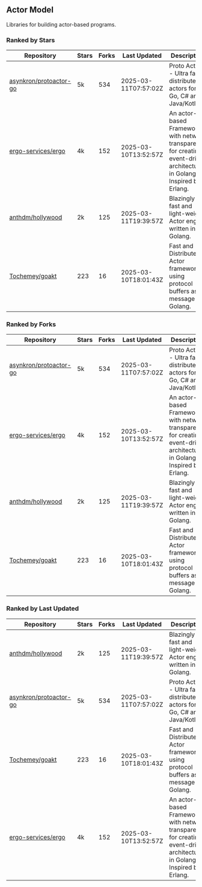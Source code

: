 ## Actor Model

Libraries for building actor-based programs.

### Ranked by Stars

| Repository | Stars | Forks | Last Updated | Description | 
|------------|-------|-------|--------------|-------------|
| [asynkron/protoactor-go](https://github.com/asynkron/protoactor-go) | 5k | 534 | 2025-03-11T07:57:02Z |  Proto Actor - Ultra fast distributed actors for Go, C# and Java/Kotlin. |
| [ergo-services/ergo](https://github.com/ergo-services/ergo) | 4k | 152 | 2025-03-10T13:52:57Z |  An actor-based Framework with network transparency for creating event-driven architecture in Golang. Inspired by Erlang. |
| [anthdm/hollywood](https://github.com/anthdm/hollywood) | 2k | 125 | 2025-03-11T19:39:57Z |  Blazingly fast and light-weight Actor engine written in Golang. |
| [Tochemey/goakt](https://github.com/Tochemey/goakt) | 223 | 16 | 2025-03-10T18:01:43Z |  Fast and Distributed Actor framework using protocol buffers as message for Golang. |

### Ranked by Forks

| Repository | Stars | Forks | Last Updated | Description | 
|------------|-------|-------|--------------|-------------|
| [asynkron/protoactor-go](https://github.com/asynkron/protoactor-go) | 5k | 534 | 2025-03-11T07:57:02Z |  Proto Actor - Ultra fast distributed actors for Go, C# and Java/Kotlin. |
| [ergo-services/ergo](https://github.com/ergo-services/ergo) | 4k | 152 | 2025-03-10T13:52:57Z |  An actor-based Framework with network transparency for creating event-driven architecture in Golang. Inspired by Erlang. |
| [anthdm/hollywood](https://github.com/anthdm/hollywood) | 2k | 125 | 2025-03-11T19:39:57Z |  Blazingly fast and light-weight Actor engine written in Golang. |
| [Tochemey/goakt](https://github.com/Tochemey/goakt) | 223 | 16 | 2025-03-10T18:01:43Z |  Fast and Distributed Actor framework using protocol buffers as message for Golang. |

### Ranked by Last Updated

| Repository | Stars | Forks | Last Updated | Description | 
|------------|-------|-------|--------------|-------------|
| [anthdm/hollywood](https://github.com/anthdm/hollywood) | 2k | 125 | 2025-03-11T19:39:57Z |  Blazingly fast and light-weight Actor engine written in Golang. |
| [asynkron/protoactor-go](https://github.com/asynkron/protoactor-go) | 5k | 534 | 2025-03-11T07:57:02Z |  Proto Actor - Ultra fast distributed actors for Go, C# and Java/Kotlin. |
| [Tochemey/goakt](https://github.com/Tochemey/goakt) | 223 | 16 | 2025-03-10T18:01:43Z |  Fast and Distributed Actor framework using protocol buffers as message for Golang. |
| [ergo-services/ergo](https://github.com/ergo-services/ergo) | 4k | 152 | 2025-03-10T13:52:57Z |  An actor-based Framework with network transparency for creating event-driven architecture in Golang. Inspired by Erlang. |

